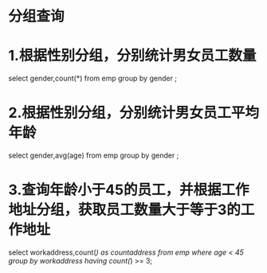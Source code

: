 # 分组查询
# 1.根据性别分组，分别统计男女员工数量
select gender,count(*) from emp group by gender ;
# 2.根据性别分组，分别统计男女员工平均年龄
select gender,avg(age) from emp group by gender ;
# 3.查询年龄小于45的员工，并根据工作地址分组，获取员工数量大于等于3的工作地址
select workaddress,count(*) as countaddress from emp where age < 45 group by workaddress having count(*) >= 3;